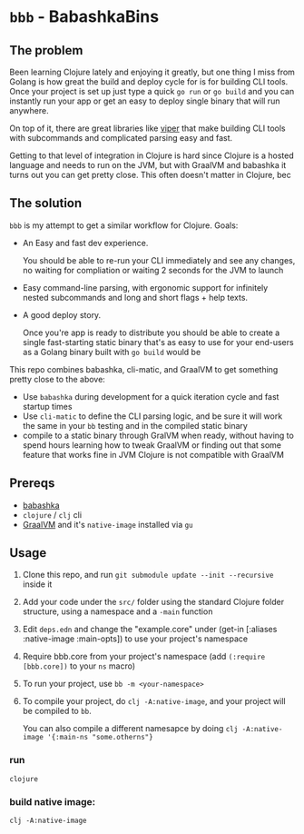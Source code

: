 # `bbb` - BabashkaBins

## The problem
Been learning Clojure lately and enjoying it greatly, but one thing I miss from
Golang is how great the build and deploy cycle for is for building CLI tools.
Once your project is set up just type a quick `go run` or `go build` and you
can instantly run your app or get an easy to deploy single binary that will
run anywhere.

On top of it, there are great libraries like
[viper](https://github.com/spf13/cobra) that make building CLI tools with
subcommands and complicated parsing easy and fast. 

Getting to that level of integration in Clojure is hard since Clojure is a
hosted language and needs to run on the JVM, but with GraalVM and babashka it
turns out you can get pretty close. This often doesn't matter in Clojure, bec

## The solution
`bbb` is my attempt to get a similar workflow for Clojure. Goals:

- An Easy and fast dev experience. 
  
  You should be able to re-run your CLI immediately and see any changes, no
  waiting for compliation or waiting 2 seconds for the JVM to launch
- Easy command-line parsing, with ergonomic support for infinitely nested
  subcommands and long and short flags + help texts.
- A good deploy story. 

  Once you're app is ready to distribute you should be able to create a single
  fast-starting static binary that's as easy to use for your end-users as a
  Golang binary built with `go build` would be

This repo combines babashka, cli-matic, and GraalVM to get something pretty close to the above:

- Use `babashka` during development for a quick iteration cycle and fast startup times
- Use `cli-matic` to define the CLI parsing logic, and be sure it will work the
  same in your `bb` testing and in the compiled static binary 
- compile to a static binary through GralVM when ready, without having to spend
  hours learning how to tweak GraalVM or finding out that some feature that
  works fine in JVM Clojure is not compatible with GraalVM


## Prereqs
- [babashka][1]
- `clojure` / `clj` cli
- [GraalVM][3] and it's `native-image` installed via `gu` 

## Usage

1. Clone this repo, and run `git submodule update --init --recursive` inside it
2. Add your code under the `src/` folder using the standard Clojure folder
   structure, using a namespace and a `-main` function
3. Edit `deps.edn` and change the "example.core" under (get-in [:aliases
   :native-image :main-opts]) to use your project's namespace
3. Require bbb.core from your project's namespace (add `(:require [bbb.core])`
   to your `ns` macro)
4. To run your project, use `bb -m <your-namespace>`
5. To compile your project, do `clj -A:native-image`, and your project will be
   compiled to `bb`.

   You can also compile a different namesapce by doing `clj -A:native-image '{:main-ns "some.otherns"}`


### run
`clojure`

### build native image:
```
clj -A:native-image
```

[1]: https://github.com/borkdude/babashka
[2]: https:// 
[3]: https://
